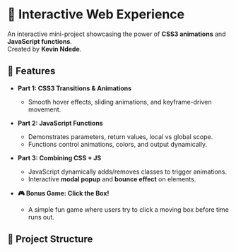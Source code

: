 # 🌟 Interactive Web Experience  

An interactive mini-project showcasing the power of **CSS3 animations** and **JavaScript functions**.  
Created by **Kevin Ndede**.  

## 🚀 Features  
- **Part 1: CSS3 Transitions & Animations**  
  - Smooth hover effects, sliding animations, and keyframe-driven movement.  

- **Part 2: JavaScript Functions**  
  - Demonstrates parameters, return values, local vs global scope.  
  - Functions control animations, colors, and output dynamically.  

- **Part 3: Combining CSS + JS**  
  - JavaScript dynamically adds/removes classes to trigger animations.  
  - Interactive **modal popup** and **bounce effect** on elements.  

- **🎮 Bonus Game: Click the Box!**  
  - A simple fun game where users try to click a moving box before time runs out.  

## 📂 Project Structure  
